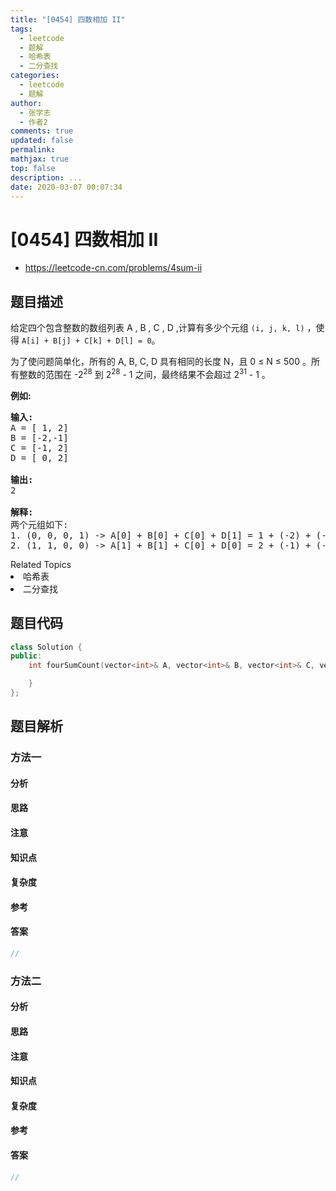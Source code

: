 ```yaml
---
title: "[0454] 四数相加 II"
tags:
  - leetcode
  - 题解
  - 哈希表
  - 二分查找
categories:
  - leetcode
  - 题解
author:
  - 张学志
  - 作者2
comments: true
updated: false
permalink:
mathjax: true
top: false
description: ...
date: 2020-03-07 00:07:34
---
```



# [0454] 四数相加 II
* https://leetcode-cn.com/problems/4sum-ii


## 题目描述

<p>给定四个包含整数的数组列表&nbsp;A , B , C , D ,计算有多少个元组 <code>(i, j, k, l)</code>&nbsp;，使得&nbsp;<code>A[i] + B[j] + C[k] + D[l] = 0</code>。</p>

<p>为了使问题简单化，所有的 A, B, C, D 具有相同的长度&nbsp;N，且 0 &le; N &le; 500 。所有整数的范围在 -2<sup>28</sup> 到 2<sup>28</sup> - 1 之间，最终结果不会超过&nbsp;2<sup>31</sup> - 1 。</p>

<p><strong>例如:</strong></p>

<pre>
<strong>输入:</strong>
A = [ 1, 2]
B = [-2,-1]
C = [-1, 2]
D = [ 0, 2]

<strong>输出:</strong>
2

<strong>解释:</strong>
两个元组如下:
1. (0, 0, 0, 1) -&gt; A[0] + B[0] + C[0] + D[1] = 1 + (-2) + (-1) + 2 = 0
2. (1, 1, 0, 0) -&gt; A[1] + B[1] + C[0] + D[0] = 2 + (-1) + (-1) + 0 = 0
</pre>
<div><div>Related Topics</div><div><li>哈希表</li><li>二分查找</li></div></div>


## 题目代码

```cpp
class Solution {
public:
    int fourSumCount(vector<int>& A, vector<int>& B, vector<int>& C, vector<int>& D) {

    }
};
```


## 题目解析


### 方法一

#### 分析

#### 思路

#### 注意

#### 知识点

#### 复杂度

#### 参考

#### 答案

```cpp
//
```


### 方法二

#### 分析

#### 思路

#### 注意

#### 知识点

#### 复杂度

#### 参考

#### 答案

```cpp
//
```


